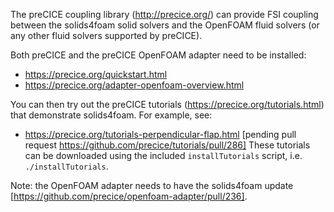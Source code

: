 The preCICE coupling library (http://precice.org/) can provide FSI coupling
between the solids4foam solid solvers and the OpenFOAM fluid solvers (or any
other fluid solvers supported by preCICE).

Both preCICE and the preCICE OpenFOAM adapter need to be installed:
- https://precice.org/quickstart.html
- https://precice.org/adapter-openfoam-overview.html

You can then try out the preCICE tutorials (https://precice.org/tutorials.html)
that demonstrate solids4foam. For example, see:
- https://precice.org/tutorials-perpendicular-flap.html [pending pull request https://github.com/precice/tutorials/pull/286]
These tutorials can be downloaded using the included `installTutorials` script, i.e. `./installTutorials`.

Note: the OpenFOAM adapter needs to have the solids4foam update [https://github.com/precice/openfoam-adapter/pull/236].